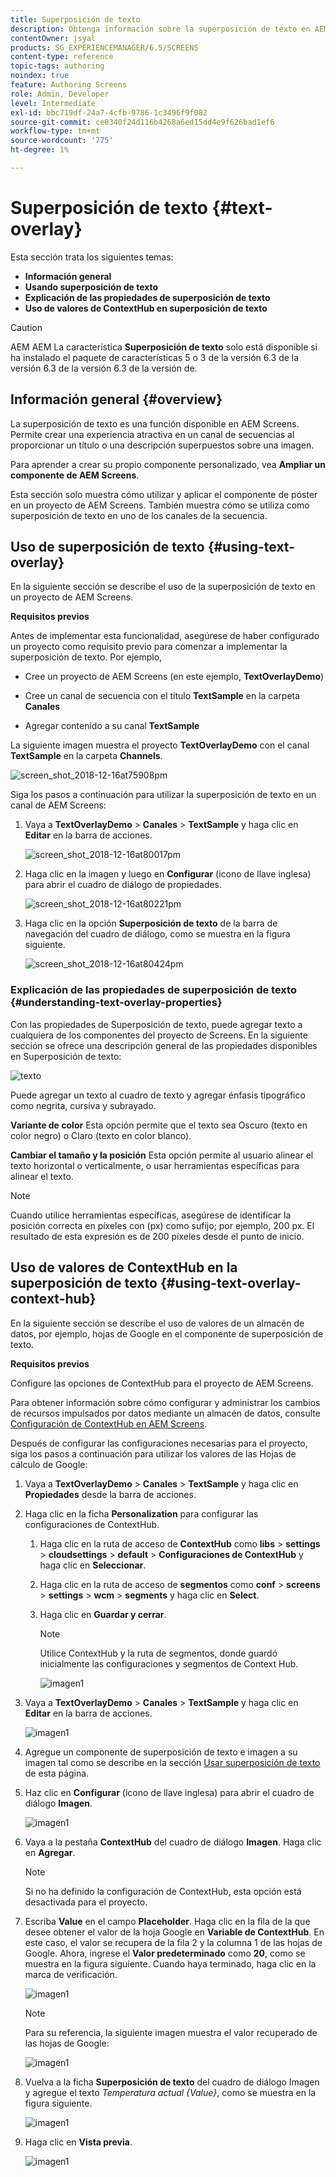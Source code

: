 ```yaml
---
title: Superposición de texto
description: Obtenga información sobre la superposición de texto en AEM Screens que le permite crear una experiencia atractiva en un canal de secuencia proporcionando un título o una descripción superpuestos sobre una imagen.
contentOwner: jsyal
products: SG_EXPERIENCEMANAGER/6.5/SCREENS
content-type: reference
topic-tags: authoring
noindex: true
feature: Authoring Screens
role: Admin, Developer
level: Intermediate
exl-id: bbc719df-24a7-4cfb-9786-1c3496f9f082
source-git-commit: ce8340f24d116b4268a6ed15dd4e9f626bad1ef6
workflow-type: tm+mt
source-wordcount: '775'
ht-degree: 1%

---
```


# Superposición de texto {#text-overlay}

Esta sección trata los siguientes temas:

* **Información general**
* **Usando superposición de texto**
* **Explicación de las propiedades de superposición de texto**
* **Uso de valores de ContextHub en superposición de texto**

>[!CAUTION]
>
>AEM AEM La característica **Superposición de texto** solo está disponible si ha instalado el paquete de características 5 o 3 de la versión 6.3 de la versión 6.3 de la versión 6.3 de la versión de.

## Información general {#overview}

La superposición de texto es una función disponible en AEM Screens. Permite crear una experiencia atractiva en un canal de secuencias al proporcionar un título o una descripción superpuestos sobre una imagen.

Para aprender a crear su propio componente personalizado, vea **Ampliar un componente de AEM Screens**.

Esta sección solo muestra cómo utilizar y aplicar el componente de póster en un proyecto de AEM Screens. También muestra cómo se utiliza como superposición de texto en uno de los canales de la secuencia.

## Uso de superposición de texto {#using-text-overlay}

En la siguiente sección se describe el uso de la superposición de texto en un proyecto de AEM Screens.

**Requisitos previos**

Antes de implementar esta funcionalidad, asegúrese de haber configurado un proyecto como requisito previo para comenzar a implementar la superposición de texto. Por ejemplo,

* Cree un proyecto de AEM Screens (en este ejemplo, **TextOverlayDemo**)

* Cree un canal de secuencia con el título **TextSample** en la carpeta **Canales**

* Agregar contenido a su canal **TextSample**

La siguiente imagen muestra el proyecto **TextOverlayDemo** con el canal **TextSample** en la carpeta **Channels**.

![screen_shot_2018-12-16at75908pm](assets/screen_shot_2018-12-16at75908pm.png)

Siga los pasos a continuación para utilizar la superposición de texto en un canal de AEM Screens:

1. Vaya a **TextOverlayDemo** > **Canales** > **TextSample** y haga clic en **Editar** en la barra de acciones.

   ![screen_shot_2018-12-16at80017pm](assets/screen_shot_2018-12-16at80017pm.png)

1. Haga clic en la imagen y luego en **Configurar** (icono de llave inglesa) para abrir el cuadro de diálogo de propiedades.

   ![screen_shot_2018-12-16at80221pm](assets/screen_shot_2018-12-16at80221pm.png)

1. Haga clic en la opción **Superposición de texto** de la barra de navegación del cuadro de diálogo, como se muestra en la figura siguiente.

   ![screen_shot_2018-12-16at80424pm](assets/screen_shot_2018-12-16at80424pm.png)

### Explicación de las propiedades de superposición de texto {#understanding-text-overlay-properties}

Con las propiedades de Superposición de texto, puede agregar texto a cualquiera de los componentes del proyecto de Screens. En la siguiente sección se ofrece una descripción general de las propiedades disponibles en Superposición de texto:

![texto](assets/text.gif)

Puede agregar un texto al cuadro de texto y agregar énfasis tipográfico como negrita, cursiva y subrayado.

**Variante de color** Esta opción permite que el texto sea Oscuro (texto en color negro) o Claro (texto en color blanco).

**Cambiar el tamaño y la posición** Esta opción permite al usuario alinear el texto horizontal o verticalmente, o usar herramientas específicas para alinear el texto.

>[!NOTE]
>
>Cuando utilice herramientas específicas, asegúrese de identificar la posición correcta en píxeles con (px) como sufijo; por ejemplo, 200 px. El resultado de esta expresión es de 200 píxeles desde el punto de inicio.

## Uso de valores de ContextHub en la superposición de texto {#using-text-overlay-context-hub}

En la siguiente sección se describe el uso de valores de un almacén de datos, por ejemplo, hojas de Google en el componente de superposición de texto.

**Requisitos previos**

Configure las opciones de ContextHub para el proyecto de AEM Screens.

Para obtener información sobre cómo configurar y administrar los cambios de recursos impulsados por datos mediante un almacén de datos, consulte [Configuración de ContextHub en AEM Screens](https://experienceleague.adobe.com/en/docs/experience-manager-screens/user-guide/developing/configuring-context-hub).

Después de configurar las configuraciones necesarias para el proyecto, siga los pasos a continuación para utilizar los valores de las Hojas de cálculo de Google:

1. Vaya a **TextOverlayDemo** > **Canales** > **TextSample** y haga clic en **Propiedades** desde la barra de acciones.

1. Haga clic en la ficha **Personalization** para configurar las configuraciones de ContextHub.

   1. Haga clic en la ruta de acceso de **ContextHub** como **libs** > **settings** > **cloudsettings** > **default** > **Configuraciones de ContextHub** y haga clic en **Seleccionar**.

   1. Haga clic en la ruta de acceso de **segmentos** como **conf** > **screens** > **settings** > **wcm** > **segments** y haga clic en **Select**.

   1. Haga clic en **Guardar y cerrar**.

      >[!NOTE]
      >
      >Utilice ContextHub y la ruta de segmentos, donde guardó inicialmente las configuraciones y segmentos de Context Hub.

      ![imagen1](/help/user-guide/assets/text-overlay/text-overlay8.png)

1. Vaya a **TextOverlayDemo** > **Canales** > **TextSample** y haga clic en **Editar** en la barra de acciones.

   ![imagen1](/help/user-guide/assets/text-overlay/text-overlay1.png)

1. Agregue un componente de superposición de texto e imagen a su imagen tal como se describe en la sección [Usar superposición de texto](/help/user-guide/text-overlay.md#using-text-overlay) de esta página.

1. Haz clic en **Configurar** (icono de llave inglesa) para abrir el cuadro de diálogo **Imagen**.

   ![imagen1](/help/user-guide/assets/text-overlay/text-overlay4.png)

1. Vaya a la pestaña **ContextHub** del cuadro de diálogo **Imagen**. Haga clic en **Agregar**.

   >[!NOTE]
   >Si no ha definido la configuración de ContextHub, esta opción está desactivada para el proyecto.

1. Escriba **Value** en el campo **Placeholder**. Haga clic en la fila de la que desee obtener el valor de la hoja Google en **Variable de ContextHub**. En este caso, el valor se recupera de la fila 2 y la columna 1 de las hojas de Google. Ahora, ingrese el **Valor predeterminado** como **20**, como se muestra en la figura siguiente. Cuando haya terminado, haga clic en la marca de verificación.

   ![imagen1](/help/user-guide/assets/text-overlay/text-overlay5.png)

   >[!NOTE]
   >Para su referencia, la siguiente imagen muestra el valor recuperado de las hojas de Google:

   ![imagen1](/help/user-guide/assets/text-overlay/text-overlay6.png)

1. Vuelva a la ficha **Superposición de texto** del cuadro de diálogo Imagen y agregue el texto *Temperatura actual {Value}*, como se muestra en la figura siguiente.

   ![imagen1](/help/user-guide/assets/text-overlay/text-overlay7.png)

1. Haga clic en **Vista previa**.

   ![imagen1](/help/user-guide/assets/text-overlay/text-overlay10.png)

